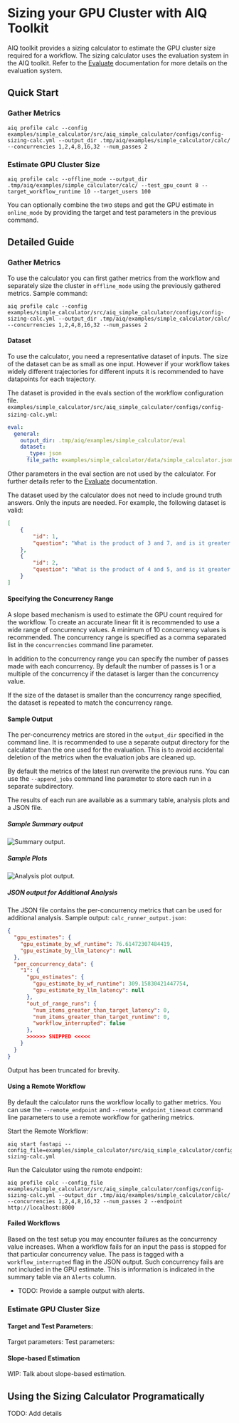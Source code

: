 <!--
SPDX-FileCopyrightText: Copyright (c) 2024-2025, NVIDIA CORPORATION & AFFILIATES. All rights reserved.
SPDX-License-Identifier: Apache-2.0

Licensed under the Apache License, Version 2.0 (the "License");
you may not use this file except in compliance with the License.
You may obtain a copy of the License at

http://www.apache.org/licenses/LICENSE-2.0

Unless required by applicable law or agreed to in writing, software
distributed under the License is distributed on an "AS IS" BASIS,
WITHOUT WARRANTIES OR CONDITIONS OF ANY KIND, either express or implied.
See the License for the specific language governing permissions and
limitations under the License.
-->

# Sizing your GPU Cluster with AIQ Toolkit
AIQ toolkit provides a sizing calculator to estimate the GPU cluster size required for a workflow. The sizing calculator uses the evaluation system in the AIQ toolkit. Refer to the [Evaluate](./evaluate.md) documentation for more details on the evaluation system.

## Quick Start
### Gather Metrics
```
aiq profile calc --config examples/simple_calculator/src/aiq_simple_calculator/configs/config-sizing-calc.yml --output_dir .tmp/aiq/examples/simple_calculator/calc/ --concurrencies 1,2,4,8,16,32 --num_passes 2
```
### Estimate GPU Cluster Size
```
aiq profile calc --offline_mode --output_dir .tmp/aiq/examples/simple_calculator/calc/ --test_gpu_count 8 --target_workflow_runtime 10 --target_users 100
```
You can optionally combine the two steps and get the GPU estimate in `online_mode` by providing the target and test parameters in the previous command.


## Detailed Guide
### Gather Metrics
To use the calculator you can first gather metrics from the workflow and separately size the cluster in `offline_mode` using the previously gathered metrics.
Sample command:
```
aiq profile calc --config examples/simple_calculator/src/aiq_simple_calculator/configs/config-sizing-calc.yml --output_dir .tmp/aiq/examples/simple_calculator/calc/ --concurrencies 1,2,4,8,16,32 --num_passes 2
```

#### Dataset
To use the calculator, you need a representative dataset of inputs. The size of the dataset can be as small as one input. However if your workflow takes widely different trajectories for different inputs it is recommended to have datapoints for each trajectory.

The dataset is provided in the evals section of the workflow configuration file.
`examples/simple_calculator/src/aiq_simple_calculator/configs/config-sizing-calc.yml`:
```yaml
eval:
  general:
    output_dir: .tmp/aiq/examples/simple_calculator/eval
    dataset:
      _type: json
      file_path: examples/simple_calculator/data/simple_calculator.json
```
Other parameters in the eval section are not used by the calculator. For further details refer to the [Evaluate](./evaluate.md) documentation.

The dataset used by the calculator does not need to include ground truth answers. Only the inputs are needed.
For example, the following dataset is valid:
```json
[
    {
        "id": 1,
        "question": "What is the product of 3 and 7, and is it greater than the current hour?",
    },
    {
        "id": 2,
        "question": "What is the product of 4 and 5, and is it greater than the current hour?",
    }
]
```

#### Specifying the Concurrency Range
A slope based mechanism is used to estimate the GPU count required for the workflow. To create an accurate linear fit it is recommended to use a wide range of concurrency values. A minimum of 10 concurrency values is recommended. The concurrency range is specified as a comma separated list in the `concurrencies` command line parameter.

In addition to the concurrency range you can specify the number of passes made with each concurrency. By default the number of passes is 1 or a multiple of the concurrency if the dataset is larger than the concurrency value.

If the size of the dataset is smaller than the concurrency range specified, the dataset is repeated to match the concurrency range.

#### Sample Output
The per-concurrency metrics are stored in the `output_dir` specified in the command line. It is recommended to use a separate output directory for the calculator than the one used for the evaluation. This is to avoid accidental deletion of the metrics when the evaluation jobs are cleaned up.

By default the metrics of the latest run overwrite the previous runs. You can use the `--append_jobs` command line parameter to store each run in a separate subdirectory.

The results of each run are available as a summary table, analysis plots and a JSON file.

##### Sample Summary output
![Summary output](../_static/sizing_calc_online.png).

##### Sample Plots
![Analysis plot output](../_static/concurrency_vs_p95_analysis.png).

##### JSON output for Additional Analysis
The JSON file contains the per-concurrency metrics that can be used for additional analysis.
Sample output:
`calc_runner_output.json`:
```json
{
  "gpu_estimates": {
    "gpu_estimate_by_wf_runtime": 76.61472307484419,
    "gpu_estimate_by_llm_latency": null
  },
  "per_concurrency_data": {
    "1": {
      "gpu_estimates": {
        "gpu_estimate_by_wf_runtime": 309.15830421447754,
        "gpu_estimate_by_llm_latency": null
      },
      "out_of_range_runs": {
        "num_items_greater_than_target_latency": 0,
        "num_items_greater_than_target_runtime": 0,
        "workflow_interrupted": false
      },
      >>>>>> SNIPPED <<<<<
    }
  }
}
```
Output has been truncated for brevity.

#### Using a Remote Workflow
By default the calculator runs the workflow locally to gather metrics. You can use the `--remote_endpoint` and `--remote_endpoint_timeout` command line parameters to use a remote workflow for gathering metrics.

Start the Remote Workflow:
```
aiq start fastapi --config_file=examples/simple_calculator/src/aiq_simple_calculator/configs/config-sizing-calc.yml
```

Run the Calculator using the remote endpoint:
```
aiq profile calc --config_file examples/simple_calculator/src/aiq_simple_calculator/configs/config-sizing-calc.yml --output_dir .tmp/aiq/examples/simple_calculator/calc/ --concurrencies 1,2,4,8,16,32 --num_passes 2 --endpoint http://localhost:8000
```

#### Failed Workflows
Based on the test setup you may encounter failures as the concurrency value increases. When a workflow fails for an input the pass is stopped for that particular concurrency value. The pass is tagged with a `workflow_interrupted` flag in the JSON output. Such concurrency fails are not included in the GPU estimate. This is information is indicated in the summary table via an `Alerts` column.

- TODO: Provide a sample output with alerts.

### Estimate GPU Cluster Size


#### Target and Test Parameters:
Target parameters:
Test parameters:

#### Slope-based Estimation
WIP: Talk about slope-based estimation.


## Using the Sizing Calculator Programatically
TODO: Add details
